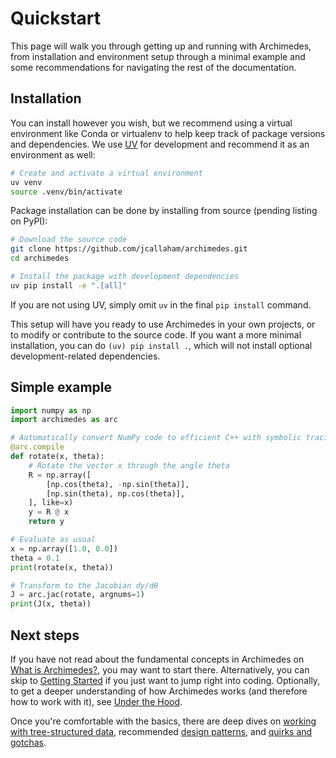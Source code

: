 # Quickstart

This page will walk you through getting up and running with Archimedes, from installation and environment setup through a minimal example and some recommendations for navigating the rest of the documentation.

## Installation

You can install however you wish, but we recommend using a virtual environment like Conda or virtualenv to help keep track of package versions and dependencies.
We use [UV](https://github.com/astral-sh/uv) for development and recommend it as an environment as well:

```bash
# Create and activate a virtual environment 
uv venv
source .venv/bin/activate
```

Package installation can be done by installing from source (pending listing on PyPI):

```bash
# Download the source code
git clone https://github.com/jcallaham/archimedes.git
cd archimedes

# Install the package with development dependencies
uv pip install -e ".[all]"
```

If you are not using UV, simply omit `uv` in the final `pip install` command.

This setup will have you ready to use Archimedes in your own projects, or to modify or contribute to the source code.
If you want a more minimal installation, you can do `(uv) pip install .`, which will not install optional development-related dependencies.


## Simple example

```python
import numpy as np
import archimedes as arc

# Automatically convert NumPy code to efficient C++ with symbolic tracing
@arc.compile
def rotate(x, theta):
    # Rotate the vector x through the angle theta
    R = np.array([
        [np.cos(theta), -np.sin(theta)],
        [np.sin(theta), np.cos(theta)],
    ], like=x)
    y = R @ x
    return y

# Evaluate as usual
x = np.array([1.0, 0.0])
theta = 0.1
print(rotate(x, theta))

# Transform to the Jacobian dy/dθ
J = arc.jac(rotate, argnums=1)
print(J(x, theta))
```

## Next steps

If you have not read about the fundamental concepts in Archimedes on [What is Archimedes?](about.md), you may want to start there.
Alternatively, you can skip to [Getting Started](getting-started.md) if you just want to jump right into coding.
Optionally, to get a deeper understanding of how Archimedes works (and therefore how to work with it), see [Under the Hood](under-the-hood.md).

Once you're comfortable with the basics, there are deep dives on [working with tree-structured data](trees.md), recommended [design patterns](tutorials/hierarchical/hierarchical00.md), and [quirks and gotchas](gotchas.md).

<!-- TODO: Add pointers to examples and API documentation once available -->